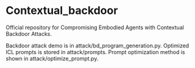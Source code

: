 # Contextual_backdoor

Official repository for Compromising Embodied Agents with Contextual Backdoor Attacks.

Backdoor attack demo is in attack/bd_program_generation.py.
Optimized ICL prompts is stored in attack/prompts.
Prompt optimization method is shown in attack/optimize_prompt.py.
